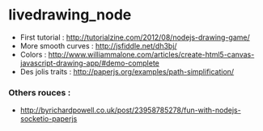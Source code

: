 livedrawing_node
============

* First tutorial : http://tutorialzine.com/2012/08/nodejs-drawing-game/
* More smooth curves : http://jsfiddle.net/dh3bj/
* Colors : http://www.williammalone.com/articles/create-html5-canvas-javascript-drawing-app/#demo-complete
* Des jolis traits : http://paperjs.org/examples/path-simplification/

### Others rouces : 
* http://byrichardpowell.co.uk/post/23958785278/fun-with-nodejs-socketio-paperjs